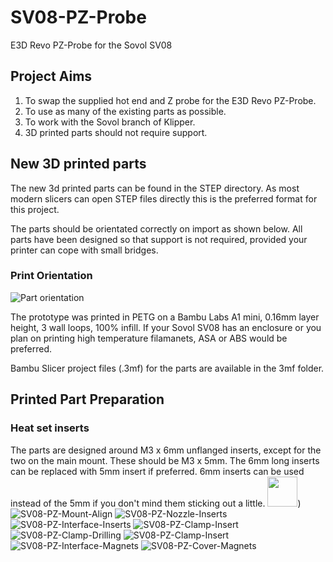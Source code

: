 # SV08-PZ-Probe
E3D Revo PZ-Probe for the Sovol SV08

## Project Aims
1. To swap the supplied hot end and Z probe for the E3D Revo PZ-Probe.
2. To use as many of the existing parts as possible.
3. To work with the Sovol branch of Klipper.
4. 3D printed parts should not require support.

## New 3D printed parts 
The new 3d printed parts can be found in the STEP directory.  As most modern slicers can open STEP files directly this is the preferred format for this project.

The parts should be orientated correctly on import as shown below. All parts have been designed so that support is not required, provided your printer can cope with small bridges.

### Print Orientation
![Part orientation](https://github.com/user-attachments/assets/07280144-55c2-42c0-a30d-4ba959a8a86b)

The prototype was printed in PETG on a Bambu Labs A1 mini, 0.16mm layer height, 3 wall loops, 100% infill.  If your Sovol SV08 has an enclosure or you plan on printing high temperature filamanets, ASA or ABS would be preferred.

Bambu Slicer project files (.3mf) for the parts are available in the 3mf folder.

## Printed Part Preparation

### Heat set inserts

The parts are designed around M3 x 6mm unflanged inserts, except for the two on the main mount.  These should be M3 x 5mm.  The 6mm long inserts can be replaced with 5mm insert if preferred. 6mm inserts can be used instead of the 5mm if you don't mind them sticking out a little.
<img src="https://github.com/user-attachments/assets/34dcc953-fa18-4dde-a9e0-c0571eb4ea9e"  width="48">) 
![SV08-PZ-Mount-Align](https://github.com/user-attachments/assets/41fa3032-26f8-41d1-a118-2248aeb71007)
![SV08-PZ-Nozzle-Inserts](https://github.com/user-attachments/assets/d13f1943-6378-4680-8a46-3fc792e668b6)
![SV08-PZ-Interface-Inserts](https://github.com/user-attachments/assets/62375404-f2ef-4302-b78d-b9473636c500)
![SV08-PZ-Clamp-Insert](https://github.com/user-attachments/assets/067ea818-f386-4237-9168-8eb43ca5d606)
![SV08-PZ-Clamp-Drilling](https://github.com/user-attachments/assets/b447569a-eb55-461c-869b-2f5be23f3f4e)
![SV08-PZ-Clamp-Insert](https://github.com/user-attachments/assets/0ddbc7e9-a8fd-46f7-812e-f4f9a99e4a37)
![SV08-PZ-Interface-Magnets](https://github.com/user-attachments/assets/0eb65fa7-6532-4c38-b19a-d96a050417f1)
![SV08-PZ-Cover-Magnets](https://github.com/user-attachments/assets/4a0b9fc1-ff6c-4f2c-ae6e-96f67f16a22a)






